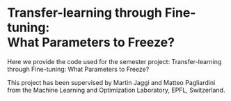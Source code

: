 # Transfer-learning through Fine-tuning:<br/> What Parameters to Freeze?

Here we provide the code used for the semester project: Transfer-learning through Fine-tuning: What Parameters to Freeze?

This project has been supervised by Martin Jaggi and Matteo Pagliardini from the Machine Learning and Optimization Laboratory, EPFL, Switzerland.
